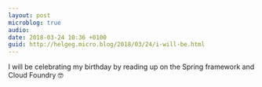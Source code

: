 ```yaml
---
layout: post
microblog: true
audio: 
date: 2018-03-24 10:36 +0100
guid: http://helgeg.micro.blog/2018/03/24/i-will-be.html
---
```

I will be celebrating my birthday by reading up on the Spring framework and Cloud Foundry 🤓
